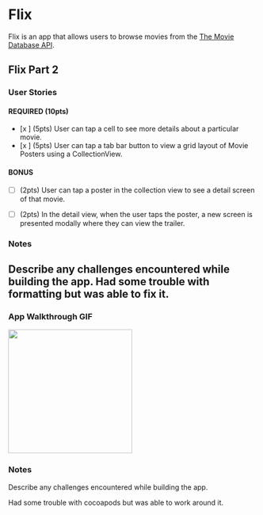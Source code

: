 # Flix

Flix is an app that allows users to browse movies from the [The Movie Database API](http://docs.themoviedb.apiary.io/#).


## Flix Part 2

### User Stories

#### REQUIRED (10pts)
- [x ] (5pts) User can tap a cell to see more details about a particular movie.
- [x ] (5pts) User can tap a tab bar button to view a grid layout of Movie Posters using a CollectionView.

#### BONUS
- [ ] (2pts) User can tap a poster in the collection view to see a detail screen of that movie.
- [ ] (2pts) In the detail view, when the user taps the poster, a new screen is presented modally where they can view the trailer.


### Notes
Describe any challenges encountered while building the app.
Had some trouble with formatting but was able to fix it. 
---


### App Walkthrough GIF


<img src="http://g.recordit.co/H8jvg5xq03.gif" width=250><br>

### Notes
Describe any challenges encountered while building the app.

Had some trouble with cocoapods but was able to work around it. 
